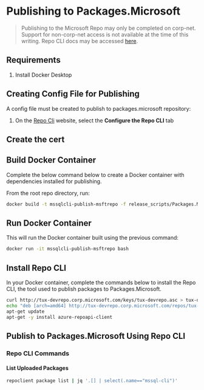 # Publishing to Packages.Microsoft
> Publishing to the Microsoft Repo may only be completed on corp-net. Support for non-corp-net access is not available at the time of this writing. Repo CLI docs may be accessed [here](http://csd-linux-publishing-service.azurewebsites.net/).

## Requirements
1. Install Docker Desktop

## Creating Config File for Publishing
A config file must be created to publish to packages.microsoft repository:
1. On the [Repo Cli](http://csd-linux-publishing-service.azurewebsites.net/client#commands) website, select the **Configure the Repo CLI** tab

## Create the cert

## Build Docker Container
Complete the below command below to create a Docker container with dependencies installed for publishing.

From the root repo directory, run:
```sh
docker build -t mssqlcli-publish-msftrepo -f release_scripts/Packages.Microsoft/Dockerfile . --no-cache
```

## Run Docker Container
This will run the Docker container built using the previous command:
```sh
docker run -it mssqlcli-publish-msftrepo bash
```

## Install Repo CLI
In your Docker container, complete the commands below to install the Repo CLI, the tool used to publish packages to Packages.Microsoft.

```sh
curl http://tux-devrepo.corp.microsoft.com/keys/tux-devrepo.asc > tux-devrepo.asc | apt-key add tux-devrepo.asc
echo "deb [arch=amd64] http://tux-devrepo.corp.microsoft.com/repos/tux-dev/ xenial main" | tee /etc/apt/sources.list.d/tuxdev.list
apt-get update
apt-get -y install azure-repoapi-client
```

## Publish to Packages.Microsoft Using Repo CLI

### Repo CLI Commands

#### List Uploaded Packages
```sh
repoclient package list | jq '.[] | select(.name=="mssql-cli")'
```
